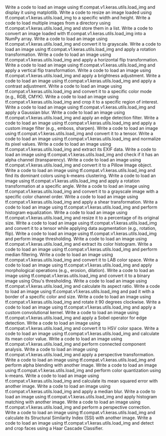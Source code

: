 Write a code to load an image using tf.compat.v1.keras.utils.load_img and display it using matplotlib.
Write a code to resize an image loaded using tf.compat.v1.keras.utils.load_img to a specific width and height.
Write a code to load multiple images from a directory using tf.compat.v1.keras.utils.load_img and store them in a list.
Write a code to convert an image loaded with tf.compat.v1.keras.utils.load_img into a NumPy array.
Write a code to load an image using tf.compat.v1.keras.utils.load_img and convert it to grayscale.
Write a code to load an image using tf.compat.v1.keras.utils.load_img and apply a rotation transformation.
Write a code to load an image using tf.compat.v1.keras.utils.load_img and apply a horizontal flip transformation.
Write a code to load an image using tf.compat.v1.keras.utils.load_img and apply a vertical flip transformation.
Write a code to load an image using tf.compat.v1.keras.utils.load_img and apply a brightness adjustment.
Write a code to load an image using tf.compat.v1.keras.utils.load_img and apply a contrast adjustment.
Write a code to load an image using tf.compat.v1.keras.utils.load_img and convert it to a specific color mode (e.g., RGB, CMYK).
Write a code to load an image using tf.compat.v1.keras.utils.load_img and crop it to a specific region of interest.
Write a code to load an image using tf.compat.v1.keras.utils.load_img and apply a Gaussian blur.
Write a code to load an image using tf.compat.v1.keras.utils.load_img and apply an edge detection filter.
Write a code to load an image using tf.compat.v1.keras.utils.load_img and apply a custom image filter (e.g., emboss, sharpen).
Write a code to load an image using tf.compat.v1.keras.utils.load_img and convert it to a tensor.
Write a code to load an image using tf.compat.v1.keras.utils.load_img and normalize its pixel values.
Write a code to load an image using tf.compat.v1.keras.utils.load_img and extract its EXIF data.
Write a code to load an image using tf.compat.v1.keras.utils.load_img and check if it has an alpha channel (transparency).
Write a code to load an image using tf.compat.v1.keras.utils.load_img and convert it to a Pillow Image object.
Write a code to load an image using tf.compat.v1.keras.utils.load_img and find its dominant colors using k-means clustering.
Write a code to load an image using tf.compat.v1.keras.utils.load_img and apply a rotation transformation at a specific angle.
Write a code to load an image using tf.compat.v1.keras.utils.load_img and convert it to a grayscale image with a specific color channel order.
Write a code to load an image using tf.compat.v1.keras.utils.load_img and apply a shear transformation.
Write a code to load an image using tf.compat.v1.keras.utils.load_img and perform histogram equalization.
Write a code to load an image using tf.compat.v1.keras.utils.load_img and resize it to a percentage of its original size.
Write a code to load an image using tf.compat.v1.keras.utils.load_img and convert it to a tensor while applying data augmentation (e.g., rotation, flip).
Write a code to load an image using tf.compat.v1.keras.utils.load_img and perform image thresholding.
Write a code to load an image using tf.compat.v1.keras.utils.load_img and extract its color histogram.
Write a code to load an image using tf.compat.v1.keras.utils.load_img and perform median filtering.
Write a code to load an image using tf.compat.v1.keras.utils.load_img and convert it to LAB color space.
Write a code to load an image using tf.compat.v1.keras.utils.load_img and apply morphological operations (e.g., erosion, dilation).
Write a code to load an image using tf.compat.v1.keras.utils.load_img and convert it to a binary image using Otsu's thresholding.
Write a code to load an image using tf.compat.v1.keras.utils.load_img and calculate its aspect ratio.
Write a code to load an image using tf.compat.v1.keras.utils.load_img and pad it with a border of a specific color and size.
Write a code to load an image using tf.compat.v1.keras.utils.load_img and rotate it 90 degrees clockwise.
Write a code to load an image using tf.compat.v1.keras.utils.load_img and apply a custom convolutional kernel.
Write a code to load an image using tf.compat.v1.keras.utils.load_img and apply a Sobel operator for edge detection.
Write a code to load an image using tf.compat.v1.keras.utils.load_img and convert it to HSV color space.
Write a code to load an image using tf.compat.v1.keras.utils.load_img and calculate its mean color value.
Write a code to load an image using tf.compat.v1.keras.utils.load_img and perform connected component analysis.
Write a code to load an image using tf.compat.v1.keras.utils.load_img and apply a perspective transformation.
Write a code to load an image using tf.compat.v1.keras.utils.load_img and perform alpha blending with another image.
Write a code to load an image using tf.compat.v1.keras.utils.load_img and perform color quantization using k-means.
Write a code to load an image using tf.compat.v1.keras.utils.load_img and calculate its mean squared error with another image.
Write a code to load an image using tf.compat.v1.keras.utils.load_img and apply a median blur.
Write a code to load an image using tf.compat.v1.keras.utils.load_img and apply histogram matching with another image.
Write a code to load an image using tf.compat.v1.keras.utils.load_img and perform a perspective correction.
Write a code to load an image using tf.compat.v1.keras.utils.load_img and calculate its Structural Similarity Index (SSI) with another image.
Write a code to load an image using tf.compat.v1.keras.utils.load_img and detect and crop faces using a Haar Cascade Classifier.